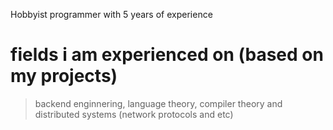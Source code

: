Hobbyist programmer with 5 years of experience

# fields i am experienced on (based on my projects)
> backend enginnering, language theory, compiler theory and distributed systems (network protocols and etc)

